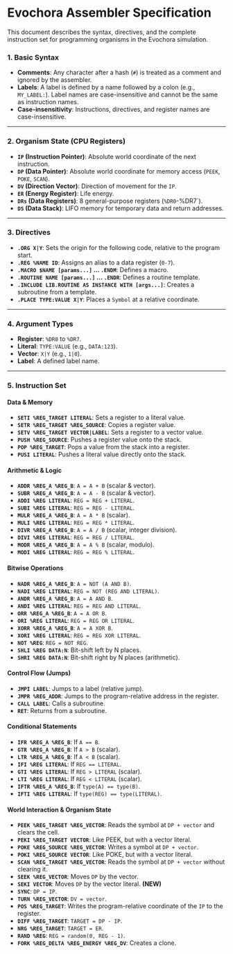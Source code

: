 # Evochora Assembler Specification

This document describes the syntax, directives, and the complete instruction set for programming organisms in the Evochora simulation.

### 1. Basic Syntax

- **Comments**: Any character after a hash (`#`) is treated as a comment and ignored by the assembler.
- **Labels**: A label is defined by a name followed by a colon (e.g., `MY_LABEL:`). Label names are case-insensitive and cannot be the same as instruction names.
- **Case-insensitivity**: Instructions, directives, and register names are case-insensitive.

---

### 2. Organism State (CPU Registers)

- **`IP` (Instruction Pointer)**: Absolute world coordinate of the next instruction.
- **`DP` (Data Pointer)**: Absolute world coordinate for memory access (`PEEK`, `POKE`, `SCAN`).
- **`DV` (Direction Vector)**: Direction of movement for the `IP`.
- **`ER` (Energy Register)**: Life energy.
- **`DRs` (Data Registers)**: 8 general-purpose registers (`%DR0`-%DR7`).
- **`DS` (Data Stack)**: LIFO memory for temporary data and return addresses.

---

### 3. Directives

- **`.ORG X|Y`**: Sets the origin for the following code, relative to the program start.
- **`.REG %NAME ID`**: Assigns an alias to a data register (`0-7`).
- **`.MACRO $NAME [params...]` ... `.ENDM`**: Defines a macro.
- **`.ROUTINE NAME [params...]` ... `.ENDR`**: Defines a routine template.
- **`.INCLUDE LIB.ROUTINE AS INSTANCE WITH [args...]`**: Creates a subroutine from a template.
- **`.PLACE TYPE:VALUE X|Y`**: Places a `Symbol` at a relative coordinate.

---

### 4. Argument Types

- **Register**: `%DR0` to `%DR7`.
- **Literal**: `TYPE:VALUE` (e.g., `DATA:123`).
- **Vector**: `X|Y` (e.g., `1|0`).
- **Label**: A defined label name.

---

### 5. Instruction Set

#### **Data & Memory**

- **`SETI %REG_TARGET LITERAL`**: Sets a register to a literal value.
- **`SETR %REG_TARGET %REG_SOURCE`**: Copies a register value.
- **`SETV %REG_TARGET VECTOR|LABEL`**: Sets a register to a vector value.
- **`PUSH %REG_SOURCE`**: Pushes a register value onto the stack.
- **`POP %REG_TARGET`**: Pops a value from the stack into a register.
- **`PUSI LITERAL`**: Pushes a literal value directly onto the stack.

#### **Arithmetic & Logic**

- **`ADDR %REG_A %REG_B`**: `A = A + B` (scalar & vector).
- **`SUBR %REG_A %REG_B`**: `A = A - B` (scalar & vector).
- **`ADDI %REG LITERAL`**: `REG = REG + LITERAL`.
- **`SUBI %REG LITERAL`**: `REG = REG - LITERAL`.
- **`MULR %REG_A %REG_B`**: `A = A * B` (scalar).
- **`MULI %REG LITERAL`**: `REG = REG * LITERAL`.
- **`DIVR %REG_A %REG_B`**: `A = A / B` (scalar, integer division).
- **`DIVI %REG LITERAL`**: `REG = REG / LITERAL`.
- **`MODR %REG_A %REG_B`**: `A = A % B` (scalar, modulo).
- **`MODI %REG LITERAL`**: `REG = REG % LITERAL`.

#### **Bitwise Operations**

- **`NADR %REG_A %REG_B`**: `A = NOT (A AND B)`.
- **`NADI %REG LITERAL`**: `REG = NOT (REG AND LITERAL)`.
- **`ANDR %REG_A %REG_B`**: `A = A AND B`.
- **`ANDI %REG LITERAL`**: `REG = REG AND LITERAL`.
- **`ORR %REG_A %REG_B`**: `A = A OR B`.
- **`ORI %REG LITERAL`**: `REG = REG OR LITERAL`.
- **`XORR %REG_A %REG_B`**: `A = A XOR B`.
- **`XORI %REG LITERAL`**: `REG = REG XOR LITERAL`.
- **`NOT %REG`**: `REG = NOT REG`.
- **`SHLI %REG DATA:N`**: Bit-shift left by N places.
- **`SHRI %REG DATA:N`**: Bit-shift right by N places (arithmetic).

#### **Control Flow (Jumps)**

- **`JMPI LABEL`**: Jumps to a label (relative jump).
- **`JMPR %REG_ADDR`**: Jumps to the program-relative address in the register.
- **`CALL LABEL`**: Calls a subroutine.
- **`RET`**: Returns from a subroutine.

#### **Conditional Statements**

- **`IFR %REG_A %REG_B`**: If `A == B`.
- **`GTR %REG_A %REG_B`**: If `A > B` (scalar).
- **`LTR %REG_A %REG_B`**: If `A < B` (scalar).
- **`IFI %REG LITERAL`**: If `REG == LITERAL`.
- **`GTI %REG LITERAL`**: If `REG > LITERAL` (scalar).
- **`LTI %REG LITERAL`**: If `REG < LITERAL` (scalar).
- **`IFTR %REG_A %REG_B`**: If `type(A) == type(B)`.
- **`IFTI %REG LITERAL`**: If `type(REG) == type(LITERAL)`.

#### **World Interaction & Organism State**

- **`PEEK %REG_TARGET %REG_VECTOR`**: Reads the symbol at `DP + vector` and clears the cell.
- **`PEKI %REG_TARGET VECTOR`**: Like PEEK, but with a vector literal.
- **`POKE %REG_SOURCE %REG_VECTOR`**: Writes a symbol at `DP + vector`.
- **`POKI %REG_SOURCE VECTOR`**: Like POKE, but with a vector literal.
- **`SCAN %REG_TARGET %REG_VECTOR`**: Reads the symbol at `DP + vector` without clearing it.
- **`SEEK %REG_VECTOR`**: Moves `DP` by the vector.
- **`SEKI VECTOR`**: Moves `DP` by the vector literal. **(NEW)**
- **`SYNC`**: `DP = IP`.
- **`TURN %REG_VECTOR`**: `DV = vector`.
- **`POS %REG_TARGET`**: Writes the program-relative coordinate of the `IP` to the register.
- **`DIFF %REG_TARGET`**: `TARGET = DP - IP`.
- **`NRG %REG_TARGET`**: `TARGET = ER`.
- **`RAND %REG`**: `REG = random(0, REG - 1)`.
- **`FORK %REG_DELTA %REG_ENERGY %REG_DV`**: Creates a clone.

